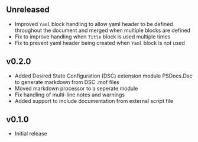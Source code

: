 
## Unreleased

- Improved `Yaml` block handling to allow yaml header to be defined throughout the document and merged when multiple blocks are defined
- Fix to improve handling when `Title` block is used multiple times
- Fix to prevent yaml header being created when `Yaml` block is not used

## v0.2.0

- Added Desired State Configuration (DSC) extension module PSDocs.Dsc to generate markdown from DSC .mof files
- Moved markdown processor to a seperate module
- Fix handling of multi-line notes and warnings
- Added support to include documentation from external script file

## v0.1.0

- Initial release
